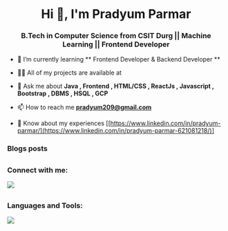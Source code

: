 <h1 align="center">Hi 👋, I'm Pradyum Parmar</h1>
<h3 align="center"> B.Tech in Computer Science from CSIT Durg || Machine Learning || Frontend Developer </h3>


- 🌱 I’m currently learning ** Frontend Developer & Backend Developer **

- 👨‍💻 All of my projects are available at 

- 💬 Ask me about **Java , Frontend , HTML/CSS , ReactJs , Javascript , Bootstrap , DBMS , HSQL , GCP**

- 📫 How to reach me **pradyum209@gmail.com**

- 📄 Know about my experiences [[https://www.linkedin.com/in/pradyum-parmar/](https://www.linkedin.com/in/pradyum-parmar-621081218/)]

### Blogs posts
<!-- BLOG-POST-LIST:START -->
<!-- BLOG-POST-LIST:END -->

## <h3 align="left">Connect with me:</h3>
<p align="left">

 <a href="https://skillicons.dev">
    <img src="https://skillicons.dev/icons?i=github,linkedin" />
  </a>

</p>

## <h3 align="left">Languages and Tools:</h3>
<p align="left"> 
 <a href="https://skillicons.dev">
    <img src="https://skillicons.dev/icons?i=git,react,vscode,nodejs,jquery,js,html,css,github,figma,bootstrap" />
  </a>
